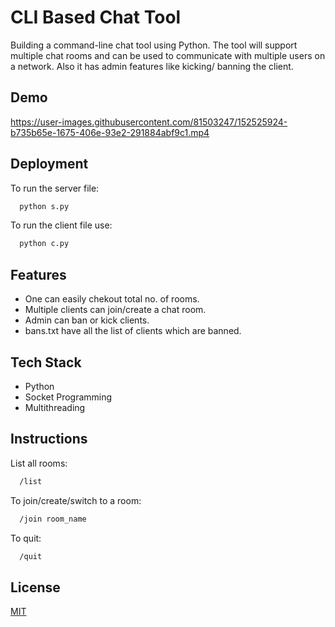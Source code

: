 
# CLI Based Chat Tool

Building a command-line chat tool using Python. The tool will support multiple chat rooms
and can be used to communicate with multiple users on a network. Also it has admin features
like kicking/ banning the client.




## Demo




https://user-images.githubusercontent.com/81503247/152525924-b735b65e-1675-406e-93e2-291884abf9c1.mp4



## Deployment

To run the server file:

```bash
  python s.py
```

To run the client file use:
 
```bash
  python c.py
```
## Features

- One can easily chekout total no. of rooms.
- Multiple clients can join/create a chat room.
- Admin can ban or kick clients.
- bans.txt have all the list of clients which are banned.


## Tech Stack

- Python
- Socket Programming
- Multithreading


## Instructions

List all rooms:

```bash
  /list
```

To join/create/switch to a room:

```bash
  /join room_name
```

To quit:

```bash
  /quit
```



## License

[MIT](https://choosealicense.com/licenses/mit/)


